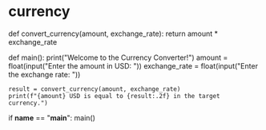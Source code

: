 # currency

def convert_currency(amount, exchange_rate):
    return amount * exchange_rate

def main():
    print("Welcome to the Currency Converter!")
    amount = float(input("Enter the amount in USD: "))
    exchange_rate = float(input("Enter the exchange rate: "))

    result = convert_currency(amount, exchange_rate)
    print(f"{amount} USD is equal to {result:.2f} in the target currency.")

if __name__ == "__main__":
    main()
